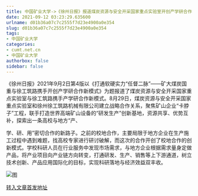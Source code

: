 ```yaml
---
title: 中国矿业大学->《徐州日报》报道煤炭资源与安全开采国家重点实验室开创产学研合作新模式 | cumt.net.cn
date: 2021-09-12 03:23:29.635600
urlname: d01b36a07c7c2555f7d23e4900a0e354
slug: d01b36a07c7c2555f7d23e4900a0e354
tags: 
- 中国矿业大学
categories:
- cumt.net.cn
- 中国矿业大学
authorbox: false
sidebar: false
---
```

《徐州日报》2021年9月2日第4版以《打通软硬实力“任督二脉”——矿大煤炭国重与徐工筑路携手开创产学研合作新模式》为题报道了煤炭资源与安全开采国家重点实验室与徐工筑路携手产学研合作新模式。8月29日，煤炭资源与安全开采国家重点实验室和徐州徐工筑路机械有限公司建立战略合作关系，聚焦矿山企业“卡脖子”工程，联手打造世界高端矿山设备的“研发生产”创新基地，资源共享、优势互补，探索出一条高校与地方“产、
<!--more-->
 学、研、用”密切合作的新路子。之前的校地合作，主要局限于地方企业在生产施工过程中遇到难题，找高校专家进行研讨破解，而这次的合作开创了校地合作的创新模式。学校科研人员在行业服务中发现市场需求，与地方企业根据需求量身定做产品，将产业项目向产业链方向转变，打通研发、生产、销售等上下游通道，树立技术创新、产品应用国际化的目标，实现科研落地与经济效益双丰收。

![图](http://xwzx.cumt.edu.cn/_upload/article/images/57/18/eedbcc884f49a011c36bbee83794/edb1b4b1-d9fb-4fd0-aa60-77152446b121.png)

[转入文章首发地址](http://xwzx.cumt.edu.cn/3f/ee/c523a606190/page.htm)
